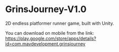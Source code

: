 # GrinsJourney-V1.0
2D endless platformer runner game, built with Unity.

You can download on mobile from the link:
https://play.google.com/store/apps/details?id=com.mavdevelopment.grinsjourney
